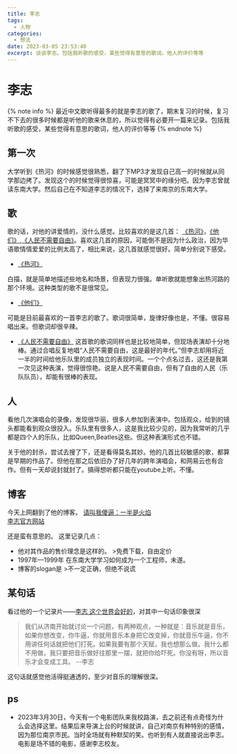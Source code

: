 ```yaml
---
title: 李志
tags:
  - 人物
categories:
  - 想法
date: 2023-03-05 23:53:40
excerpt: 谈谈李志。包括我听歌的感受，某些觉得有意思的歌词，他人的评价等等
---
```

# 李志
{% note info %}
最近中文歌听得最多的就是李志的歌了，期末复习的时候，复习不下去的很多时候都是听他的歌来休息的，所以觉得有必要开一篇来记录。包括我听歌的感受，某些觉得有意思的歌词，他人的评价等等
{% endnote %}
## 第一次
大学听到《热河》的时候感觉很熟悉，翻了下MP3才发现自己高一的时候就从同学那边拷了。发现这个的时候觉得很惊喜，可能是冥冥中的缘分吧。因为李志曾就读东南大学。然后自己在不知道李志的情况下，选择了来南京的东南大学。

## 歌
歌的话，对他的讲爱情的，没什么感觉。比较喜欢的是这几首：
[《热河》](https://www.youtube.com/watch?v=K2QE-FRAP0o&ab_channel=%E6%9D%8E%E5%BF%97Lizhi)，[《他们》](https://www.youtube.com/watch?v=fOHpIDVVYxo&list=RD2n52uYI7eII&index=10&ab_channel=sghgpwt),[《人民不需要自由》](https://www.youtube.com/watch?v=buxL8RZ4gpA&list=RD2n52uYI7eII&index=27&ab_channel=%E8%80%BF%E7%82%8E%E6%97%B6%E9%97%B4)。喜欢这几首的原因，可能倒不是因为什么政治，因为华语歌情情爱爱的比例太高了，相比来说，这几首就感觉很好。简单分别说下感受。

- [《热河》](https://www.youtube.com/watch?v=K2QE-FRAP0o&ab_channel=%E6%9D%8E%E5%BF%97Lizhi)

白描，就是简单地描述些地名和场景，但表现力很强。单听歌就能想象出热河路的那个环境。这种类型的歌不是很常见。

- [《他们》](https://www.youtube.com/watch?v=fOHpIDVVYxo&list=RD2n52uYI7eII&index=10&ab_channel=sghgpwt)
  
可能是目前最喜欢的一首李志的歌了。歌词很简单，旋律好像也是，不懂。很容易唱出来。但歌词却很辛辣。

- [《人民不需要自由》](https://www.youtube.com/watch?v=buxL8RZ4gpA&list=RD2n52uYI7eII&index=27&ab_channel=%E8%80%BF%E7%82%8E%E6%97%B6%E9%97%B4)
这首歌的歌词同样也是比较地简单，但现场表演却十分地棒。通过合唱反复地唱“人民不需要自由，这是最好的年代。”但李志却用将近一半的时间给他乐队里的成员独立的表现时间。一个个点名过去，这还是我第一次见这种表演，觉得很惊艳。说是人民不需要自由，但有了自由的人民（乐队队员），却能有很棒的表现。

## 人
看他几次演唱会的录像，发现很华丽，很多人参加到表演中。包括观众，给到的镜头都能看到观众很投入。乐队里有很多人，这是我比较少见的，因为我常听的几乎都是四个人的乐队，比如Queen,Beatles这些。但这种表演形式也不错。

关于他的封杀，尝试去搜了下，还是看得莫名其妙。他的几首比较敏感的歌，都算是早期的作品了。但他在那之后依旧办了好几年的跨年演唱会，和网易云也有合作。但有一天却说封就封了。搞得想听都只能在youtube上听。不懂。

## 博客
今天上网翻到了他的博客。
[请叫我傻逼：一半是火焰](http://lizhizhuangbi.blogspot.com/)\
[李志官方网站](https://web.archive.org/web/20130104132323/http://www.lizhizhuangbi.com/)

还是蛮有意思的。
这里记录几点：
- 他对其作品的售价理念是这样的。
      >免费下载，自由定价
- 1997年—1999年 在东南大学学习如何成为一个工程师，未遂。
- 博客的slogan是
      >不一定正确，但绝不说谎
      
## 某句话
  看过他的一个记录片——[李志 这个世界会好的](https://youtu.be/l97xzUFM2c8)，对其中一句话印象很深
   > 我们从济南开始就讨论一个问题，有两种观点，一种就是：音乐就是音乐，如果你想改变，你牛逼，你就用音乐本身把它改变掉，你就音乐牛逼，你不用讲任何话就把他们打死。如果我要有那个天赋，我也想那么做。我什么都不用做，我只要把音乐做好往那里一摆，就把你给吓死。你没有呀，所以音乐才会变成工具。      --李志
   
   这句话就感觉他活得挺通透的，至少对音乐的理解很深。

## ps
- 2023年3月30日，今天有一个电影团队来我校路演，去之前还有点奇怪为什么会选择这里。结果后来导演上台的时候就讲，自己对南京有种特别的感情，因为那位南京市民。当时全场就有种默契的笑。也听到有人就直接说出李志。电影是场不错的电影，感谢李志校友。